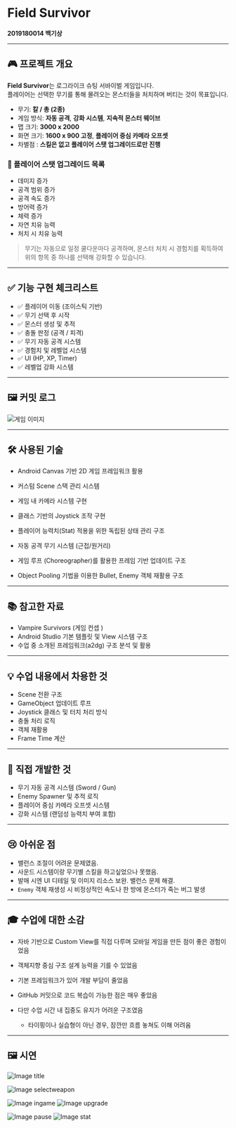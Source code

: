# Field Survivor  
**2019180014 백기상**

---

## 🎮 프로젝트 개요

**Field Survivor**는 로그라이크 슈팅 서바이벌 게임입니다.  
플레이어는 선택한 무기를 통해 몰려오는 몬스터들을 처치하며 버티는 것이 목표입니다.  

- 무기: **칼 / 총 (2종)**  
- 게임 방식: **자동 공격**, **강화 시스템**, **지속적 몬스터 웨이브**  
- 맵 크기: **3000 x 2000**  
- 화면 크기: **1600 x 900 고정**, **플레이어 중심 카메라 오프셋**
- 차별점 : **스킬은 없고 플레이어 스탯 업그레이드로만 진행**

### 🔧 플레이어 스탯 업그레이드 목록

- 데미지 증가  
- 공격 범위 증가  
- 공격 속도 증가  
- 방어력 증가  
- 체력 증가  
- 자연 치유 능력  
- 처치 시 치유 능력  

> 무기는 자동으로 일정 쿨다운마다 공격하며, 몬스터 처치 시 경험치를 획득하여 위의 항목 중 하나를 선택해 강화할 수 있습니다.

---

## ✅ 기능 구현 체크리스트

- ✅ 플레이어 이동 (조이스틱 기반)  
- ✅ 무기 선택 후 시작  
- ✅ 몬스터 생성 및 추적  
- ✅ 충돌 판정 (공격 / 피격)  
- ✅ 무기 자동 공격 시스템  
- ✅ 경험치 및 레벨업 시스템  
- ✅ UI (HP, XP, Timer)  
- ✅ 레벨업 강화 시스템  

---

## 🖼️ 커밋 로그

![게임 이미지](https://github.com/user-attachments/assets/d32b30a6-3c15-4b17-ba72-97ed5aae6443)

---
## 🛠 사용된 기술

- Android Canvas 기반 2D 게임 프레임워크 활용
  
- 커스텀 Scene 스택 관리 시스템

- 게임 내 카메라 시스템 구현
  
- 클래스 기반의 Joystick 조작 구현

- 플레이어 능력치(Stat) 적용을 위한 독립된 상태 관리 구조

- 자동 공격 무기 시스템 (근접/원거리)

- 게임 루프 (Choreographer)를 활용한 프레임 기반 업데이트 구조
  
- Object Pooling 기법을 이용한 Bullet, Enemy 객체 재활용 구조
---

## 📚 참고한 자료

- Vampire Survivors (게임 컨셉 )  
- Android Studio 기본 템플릿 및 View 시스템 구조
- 수업 중 소개된 프레임워크(a2dg) 구조 분석 및 활용

---

## 💡 수업 내용에서 차용한 것

- Scene 전환 구조  
- GameObject 업데이트 루프  
- Joystick 클래스 및 터치 처리 방식  
- 충돌 처리 로직  
- 객체 재활용  
- Frame Time 계산

---

## 🧩 직접 개발한 것

- 무기 자동 공격 시스템 (Sword / Gun)  
- Enemy Spawner 및 추적 로직  
- 플레이어 중심 카메라 오프셋 시스템  
- 강화 시스템 (랜덤성 능력치 부여 포함)

---

## 😢 아쉬운 점

- 밸런스 조절이 어려운 문제였음.
- 사운드 시스템이랑 무기별 스킬을 하고싶었으나 못했음. 
- 발매 시엔 UI 디테일 및 이미지 리소스 보완. 밸런스 문제 해결.
- `Enemy` 객체 재생성 시 비정상적인 속도나 한 방에 몬스터가 죽는 버그 발생
---

## 🎓 수업에 대한 소감

- 자바 기반으로 Custom View를 직접 다루며 모바일 게임을 만든 점이 좋은 경험이었음  
- 객체지향 중심 구조 설계 능력을 기를 수 있었음  
- 기본 프레임워크가 있어 개발 부담이 줄었음

- GitHub 커밋으로 코드 복습이 가능한 점은 매우 좋았음  
- 다만 수업 시간 내 집중도 유지가 어려운 구조였음  
  - 타이핑이나 실습형이 아닌 경우, 잠깐만 흐름 놓쳐도 이해 어려움  

---

## 🖼️ 시연
![Image](https://github.com/user-attachments/assets/03c7b0a9-9269-4d51-965a-e9dce9e357aa)
title

![Image](https://github.com/user-attachments/assets/1dab44bf-1a3a-4bdb-b384-1c58dbcae6a5)
selectweapon

![Image](https://github.com/user-attachments/assets/9e6a77d2-9f5b-47f6-a79e-29cc0a99dfad)
ingame
![Image](https://github.com/user-attachments/assets/7abc7a9e-ed3a-43fc-9b2e-47d7a1a33ef2)
upgrade

![Image](https://github.com/user-attachments/assets/8b640913-0d66-4f7c-80d2-2ed8af8e7afa)
pause
![Image](https://github.com/user-attachments/assets/ceb60cb2-9e2f-4099-954d-c6d7f86017cd)
stat
